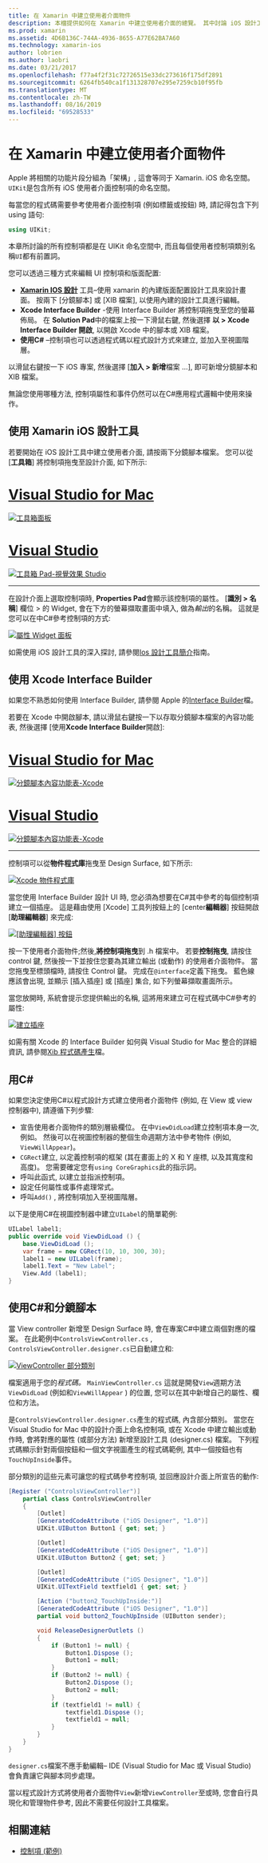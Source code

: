 ```yaml
---
title: 在 Xamarin 中建立使用者介面物件
description: 本檔提供如何在 Xamarin 中建立使用者介面的總覽。 其中討論 iOS 設計工具、Xcode Interface Builder、 C#和分鏡腳本。
ms.prod: xamarin
ms.assetid: 4D6B136C-744A-4936-8655-A77E62BA7A60
ms.technology: xamarin-ios
author: lobrien
ms.author: laobri
ms.date: 03/21/2017
ms.openlocfilehash: f77a4f2f31c72726515e33dc273616f175df2891
ms.sourcegitcommit: 6264fb540ca1f131328707e295e7259cb10f95fb
ms.translationtype: MT
ms.contentlocale: zh-TW
ms.lasthandoff: 08/16/2019
ms.locfileid: "69528533"
---
```

# <a name="creating-user-interface-objects-in-xamarinios"></a>在 Xamarin 中建立使用者介面物件

Apple 將相關的功能片段分組為「架構」, 這會等同于 Xamarin. iOS 命名空間。 `UIKit`是包含所有 iOS 使用者介面控制項的命名空間。

每當您的程式碼需要參考使用者介面控制項 (例如標籤或按鈕) 時, 請記得包含下列 using 語句:

```csharp
using UIKit;
```

本章所討論的所有控制項都是在 UIKit 命名空間中, 而且每個使用者控制項類別名稱`UI`都有前置詞。

您可以透過三種方式來編輯 UI 控制項和版面配置:

- **[Xamarin IOS 設計](~/ios/user-interface/designer/index.md)** 工具–使用 xamarin 的內建版面配置設計工具來設計畫面。 按兩下 [分鏡腳本] 或 [XIB 檔案], 以使用內建的設計工具進行編輯。
- **Xcode Interface Builder** -使用 Interface Builder 將控制項拖曳至您的螢幕佈局。 在  **Solution Pad**中的檔案上按一下滑鼠右鍵, 然後選擇 **以 > Xcode Interface Builder 開啟**, 以開啟 Xcode 中的腳本或 XIB 檔案。
- **使用C#**  –控制項也可以透過程式碼以程式設計方式來建立, 並加入至視圖階層。

以滑鼠右鍵按一下 iOS 專案, 然後選擇 [**加入 > 新增**檔案 ...], 即可新增分鏡腳本和 XIB 檔案。

無論您使用哪種方法, 控制項屬性和事件仍然可以在C#應用程式邏輯中使用來操作。

## <a name="using-xamarin-ios-designer"></a>使用 Xamarin iOS 設計工具

若要開始在 iOS 設計工具中建立使用者介面, 請按兩下分鏡腳本檔案。 您可以從 [**工具箱**] 將控制項拖曳至設計介面, 如下所示:

# <a name="visual-studio-for-mactabmacos"></a>[Visual Studio for Mac](#tab/macos)

 [![](creating-ui-objects-images/image2b.png "工具箱面板")](creating-ui-objects-images/image2b.png#lightbox)
 
# <a name="visual-studiotabwindows"></a>[Visual Studio](#tab/windows)

 [![](creating-ui-objects-images/image2b-vs.png "工具箱 Pad-視覺效果 Studio")](creating-ui-objects-images/image2b.png#lightbox)
 
-----

在設計介面上選取控制項時, **Properties Pad**會顯示該控制項的屬性。 [**識別 > 名稱**] 欄位 > 的 Widget, 會在下方的螢幕擷取畫面中填入, 做為*輸出*的名稱。 這就是您可以在中C#參考控制項的方式:

 [![](creating-ui-objects-images/image3b.png "屬性 Widget 面板")](creating-ui-objects-images/image3b.png#lightbox)

如需使用 iOS 設計工具的深入探討, 請參閱[Ios 設計工具簡介](~/ios/user-interface/designer/introduction.md)指南。

## <a name="using-xcode-interface-builder"></a>使用 Xcode Interface Builder

如果您不熟悉如何使用 Interface Builder, 請參閱 Apple 的[Interface Builder](https://developer.apple.com/xcode/interface-builder/)檔。

若要在 Xcode 中開啟腳本, 請以滑鼠右鍵按一下以存取分鏡腳本檔案的內容功能表, 然後選擇 [使用**Xcode Interface Builder**開啟]:

# <a name="visual-studio-for-mactabmacos"></a>[Visual Studio for Mac](#tab/macos)

 [![](creating-ui-objects-images/imagexcode.png "分鏡腳本內容功能表-Xcode")](creating-ui-objects-images/imagexcode.png#lightbox)
 
# <a name="visual-studiotabwindows"></a>[Visual Studio](#tab/windows)

[![](creating-ui-objects-images/imagexcode-vs.png "分鏡腳本內容功能表-Xcode")](creating-ui-objects-images/imagexcode-vs.png#lightbox)

-----

控制項可以從**物件程式庫**拖曳至 Design Surface, 如下所示:

 [![](creating-ui-objects-images/image5a.png "Xcode 物件程式庫")](creating-ui-objects-images/image5a.png#lightbox)

當您使用 Interface Builder 設計 UI 時, 您必須為想要在C#其中參考的每個控制項建立一個插座。 這是藉由使用 [Xcode] 工具列按鈕上的 [center**編輯器**] 按鈕開啟 [**助理編輯器**] 來完成:

 [![](creating-ui-objects-images/image6a.png "[助理編輯器] 按鈕")](creating-ui-objects-images/image6a.png#lightbox)

按一下使用者介面物件;然後,**將控制項拖曳**到 .h 檔案中。 若要**控制拖曳**, 請按住 control 鍵, 然後按一下並按住您要為其建立輸出 (或動作) 的使用者介面物件。 當您拖曳至標頭檔時, 請按住 Control 鍵。 完成在`@interface`定義下拖曳。 藍色線應該會出現, 並顯示 [插入插座] 或 [插座] 集合, 如下列螢幕擷取畫面所示。

當您放開時, 系統會提示您提供輸出的名稱, 這將用來建立可在程式碼中C#參考的屬性:

 [![](creating-ui-objects-images/image8a.png "建立插座")](creating-ui-objects-images/image8a.png#lightbox)

如需有關 Xcode 的 Interface Builder 如何與 Visual Studio for Mac 整合的詳細資訊, 請參閱[Xib 程式碼產生](~/ios/internals/xib-code-generation.md#generated)檔。

## <a name="using-c"></a>用C#

如果您決定使用C#以程式設計方式建立使用者介面物件 (例如, 在 View 或 view 控制器中), 請遵循下列步驟:

- 宣告使用者介面物件的類別層級欄位。 在中`ViewDidLoad`建立控制項本身一次, 例如。 然後可以在視圖控制器的整個生命週期方法中參考物件 (例如,
`ViewWillAppear`)。
- `CGRect`建立, 以定義控制項的框架 (其在畫面上的 X 和 Y 座標, 以及其寬度和高度)。 您需要確定您有`using CoreGraphics`此的指示詞。
- 呼叫此函式, 以建立並指派控制項。
- 設定任何屬性或事件處理常式。
- 呼叫`Add()` , 將控制項加入至視圖階層。

以下是使用C#在視圖控制器中建立`UILabel`的簡單範例:

```csharp
UILabel label1;
public override void ViewDidLoad () {
    base.ViewDidLoad ();
    var frame = new CGRect(10, 10, 300, 30);
    label1 = new UILabel(frame);
    label1.Text = "New Label";
    View.Add (label1);
}
```

<a name="partial_classes" />

## <a name="using-c-and-storyboards"></a>使用C#和分鏡腳本

當 View controller 新增至 Design Surface 時, 會在專案C#中建立兩個對應的檔案。 在此範例中`ControlsViewController.cs` , `ControlsViewController.designer.cs`已自動建立和:

 [![](creating-ui-objects-images/image9b.png "ViewController 部分類別")](creating-ui-objects-images/image9b.png#lightbox)

檔案適用于您的*程式碼。* `MainViewController.cs` 這就是開發`View`週期方法`ViewDidLoad` (例如和`ViewWillAppear` ) 的位置, 您可以在其中新增自己的屬性、欄位和方法。

是`ControlsViewController.designer.cs`產生的程式碼, 內含部分類別。 當您在 Visual Studio for Mac 中的設計介面上命名控制項, 或在 Xcode 中建立輸出或動作時, 會將對應的屬性 (或部分方法) 新增至設計工具 (designer.cs) 檔案。 下列程式碼顯示針對兩個按鈕和一個文字視圖產生的程式碼範例, 其中一個按鈕也有`TouchUpInside`事件。

部分類別的這些元素可讓您的程式碼參考控制項, 並回應設計介面上所宣告的動作:

```csharp
[Register ("ControlsViewController")]
    partial class ControlsViewController
    {
        [Outlet]
        [GeneratedCodeAttribute ("iOS Designer", "1.0")]
        UIKit.UIButton Button1 { get; set; }

        [Outlet]
        [GeneratedCodeAttribute ("iOS Designer", "1.0")]
        UIKit.UIButton Button2 { get; set; }

        [Outlet]
        [GeneratedCodeAttribute ("iOS Designer", "1.0")]
        UIKit.UITextField textfield1 { get; set; }

        [Action ("button2_TouchUpInside:")]
        [GeneratedCodeAttribute ("iOS Designer", "1.0")]
        partial void button2_TouchUpInside (UIButton sender);

        void ReleaseDesignerOutlets ()
        {
            if (Button1 != null) {
                Button1.Dispose ();
                Button1 = null;
            }
            if (Button2 != null) {
                Button2.Dispose ();
                Button2 = null;
            }
            if (textfield1 != null) {
                textfield1.Dispose ();
                textfield1 = null;
            }
        }
    }
}
```

`designer.cs`檔案不應手動編輯– IDE (Visual Studio for Mac 或 Visual Studio) 會負責讓它與腳本同步處理。

當以程式設計方式將使用者介面物件`View`新增`ViewController`至或時, 您會自行具現化和管理物件參考, 因此不需要任何設計工具檔案。



## <a name="related-links"></a>相關連結

- [控制項 (範例)](https://docs.microsoft.com/samples/xamarin/ios-samples/controls)
